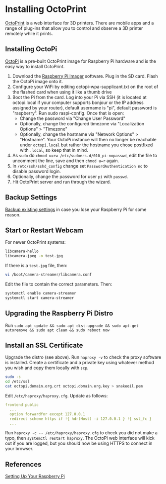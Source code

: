 # Installing OctoPrint

[OctoPrint](https://octoprint.org/) is a web interface for 3D printers.  There are mobile apps and a range of plug-ins that allow you to control and observe a 3D printer remotely while it prints.

## Installing OctoPi

[OctoPi](https://github.com/guysoft/OctoPi) is a pre-built OctoPrint image for Raspberry Pi hardware and is the easy way to install OctoPrint.

1. Download the [Raspberry Pi Imager](https://www.raspberrypi.com/software/) software.  Plug in the SD card.  Flash the OctoPi image onto it.
2. Configure your WiFi by editing octopi-wpa-supplicant.txt on the root of the flashed card when using it like a thumb drive
3. Boot the Pi from the card.  Log into your Pi via SSH (it is located at octopi.local if your computer supports bonjour or the IP address assigned by your router), default username is "pi", default password is "raspberry". Run sudo raspi-config. Once that is open:
   - Change the password via "Change User Password"
   - Optionally, change the configured timezone via "Localization Options" > "Timezone"
   - Optionally, change the hostname via "Network Options" > "Hostname". Your OctoPi instance will then no longer be reachable under `octopi.local` but rather the hostname you chose postfixed with `.local`, so keep that in mind.
4. As `sudo` do `chmod u=rw /etc/sudoers.d/010_pi-nopasswd`, edit the file to uncomment the line, save and then `chmod u=r` again.
5. In `/etc/ssh/sshd_config` change set `PasswordAuthentication no` to disable password login.
6. Optionally, change the password for user `pi` with `passwd`.
7. Hit OctoPrint server and run through the wizard.

## Backup Settings

[Backup existing settings](https://docs.octoprint.org/en/master/bundledplugins/backup.html) in case you lose your Raspberry Pi for some reason.

## Start or Restart Webcam

For newer OctoPrint systems:

```sh
libcamera-hello
libcamera-jpeg -o test.jpg
```

If there is a `test.jpg` file, then:

```sh
vi /boot/camera-streamer/libcamera.conf
```

Edit the file to contain the correct parameters.  Then:

```sh
systemctl enable camera-streamer
systemctl start camera-streamer
```

## Upgrading the Raspberry Pi Distro

Run `sudo apt update && sudo apt dist-upgrade && sudo apt-get autoremove && sudo apt clean && sudo reboot now`

## Install an SSL Certificate

Upgrade the distro (see above). Run `haproxy -v` to check the proxy software is installed.  Create a certificate and a private key using whatever method you wish and copy them locally with `scp`.

```sh
sudo -s
cd /etc/ssl
cat octopi.domain.org.crt octopi.domain.org.key > snakeoil.pem
```

Edit `/etc/haproxy/haproxy.cfg`.  Update as follows:

```yaml
frontend public
  ...
  option forwardfor except 127.0.0.1
  redirect scheme https if !{ hdr(Host) -i 127.0.0.1 } !{ ssl_fc }
  ...
```

Run `haproxy -c -- /etc/haproxy/haproxy.cfg` to check you did not make a typo, then `systemctl restart haproxy`.  The OctoPi web interface will kick out if you are logged, but you should now be using HTTPS to connect in your browser.

## References

[Setting Up Your Raspberry Pi](https://www.raspberrypi.com/documentation/computers/getting-started.html#using-raspberry-pi-imager)
